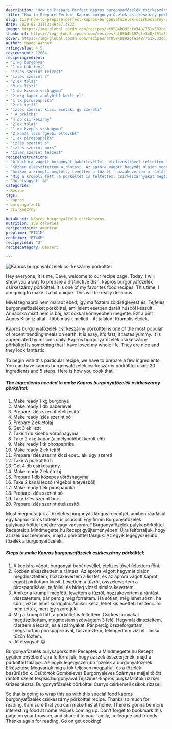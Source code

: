 ```yaml
---
description: "How to Prepare Perfect Kapros burgonyafőzelék csirkeszárny pörkölttel"
title: "How to Prepare Perfect Kapros burgonyafőzelék csirkeszárny pörkölttel"
slug: 1179-how-to-prepare-perfect-kapros-burgonyafozelek-csirkeszarny-porkolttel
date: 2020-07-31T13:49:57.482Z
image: https://img-global.cpcdn.com/recipes/af0584b892cfe348/751x532cq70/kapros-burgonyafozelek-csirkeszarny-porkolttel-recept-foto.jpg
thumbnail: https://img-global.cpcdn.com/recipes/af0584b892cfe348/751x532cq70/kapros-burgonyafozelek-csirkeszarny-porkolttel-recept-foto.jpg
cover: https://img-global.cpcdn.com/recipes/af0584b892cfe348/751x532cq70/kapros-burgonyafozelek-csirkeszarny-porkolttel-recept-foto.jpg
author: Maude Warner
ratingvalue: 4.5
reviewcount: 12664
recipeingredient:
- "1 kg burgonya"
- "1 db babrlevl"
- "ízlés szerint telzest"
- "ízlés szerint s"
- "2 ek tolaj"
- "3 ek liszt"
- "1 db kisebb vrshagyma"
- "2 dkg kapor a mlyhtbl kerlt el"
- "1 tk pirospaprika"
- "2 ek tejfl"
- "ízlés szerint kicsi ecetaki gy szereti"
- " A prklthz"
- "4 db csirkeszrny"
- "2 ek tolaj"
- "1 db kzepes vrshagyma"
- "2 kanál lecs rgebbi eltevsbl"
- "1 ek pirospaprika"
- "ízlés szerint s"
- "ízlés szerint bors"
- "ízlés szerint telzest"
recipeinstructions:
- "A kockára vágott burgonyát babérlevéllel, ételízesítővel feltettem főni."
- "Közben elkészítettem a rántást. Az apróra vágott hagymát olajon megdinszteltem, hozzákevertem a lisztet, és az apróra vágott kaprot, együtt pirítottam kicsit. Levettem a tűzről, összekevertem a pirospaprikával, tejföllel, és hideg vízzel simára kevertem."
- "Amikor a krumpli megfőtt, levettem a tűzről, hozzákevertem a rántást, visszatettem, pár percig még forraltam. Ha sótlan, még lehet sózni, ha sűrű, vízzel lehet korrigálni. Amikor kész, lehet kis ecettel ízesíteni...mi nem tettük, mert így szeretjük."
- "Míg a krumpli főtt, a pörköltet is feltettem. Csirkeszárnyakat megtisztítottam, megmostam szétvágtam 3 felé. Hagymát dinszteltem, rátettem a lecsót, és a szárnyakat. Pár percig összeforgattam, megszórtam pirospaprikával, fűszereztem, felengedtem vízzel...lassú tűzön főztem."
- "Jó étvágyat! 😋"
categories:
- Recipe
tags:
- kapros
- burgonyafzelk
- csirkeszrny

katakunci: kapros burgonyafzelk csirkeszrny 
nutrition: 158 calories
recipecuisine: American
preptime: "PT21M"
cooktime: "PT46M"
recipeyield: "3"
recipecategory: Dessert

---
```



![Kapros burgonyafőzelék csirkeszárny pörkölttel](https://img-global.cpcdn.com/recipes/af0584b892cfe348/751x532cq70/kapros-burgonyafozelek-csirkeszarny-porkolttel-recept-foto.jpg)

Hey everyone, it is me, Dave, welcome to our recipe page. Today, I will show you a way to prepare a distinctive dish, kapros burgonyafőzelék csirkeszárny pörkölttel. It is one of my favorites food recipes. This time, I am going to make it a bit unique. This will be really delicious.

Mivel tegnapról nem maradt ebéd, így ma főztem zöldséglevest és. Tejfeles burgonyafőzeléket pörkölttel, ami jelent esetben darált húsból készült. Annácska miatt nem is baj, ezt sokkal könnyebben megette. Ezt a pint Ágnes Kránitz által - több másik mellett - itt találod: Krumplis ételek.

Kapros burgonyafőzelék csirkeszárny pörkölttel is one of the most popular of recent trending meals on earth. It is easy, it's fast, it tastes yummy. It is appreciated by millions daily. Kapros burgonyafőzelék csirkeszárny pörkölttel is something that I have loved my whole life. They are nice and they look fantastic.


To begin with this particular recipe, we have to prepare a few ingredients. You can have kapros burgonyafőzelék csirkeszárny pörkölttel using 20 ingredients and 5 steps. Here is how you cook that.

<!--inarticleads1-->

##### The ingredients needed to make Kapros burgonyafőzelék csirkeszárny pörkölttel:

1. Make ready 1 kg burgonya
1. Make ready 1 db babérlevél
1. Prepare ízlés szerint ételízesítő
1. Make ready ízlés szerint só
1. Prepare 2 ek étolaj
1. Get 3 ek liszt
1. Take 1 db kisebb vöröshagyma
1. Take 2 dkg kapor (a mélyhűtőből került elő)
1. Make ready 1 tk pirospaprika
1. Make ready 2 ek tejföl
1. Prepare ízlés szerint kicsi ecet...aki úgy szereti
1. Take  A pörkölthöz:
1. Get 4 db csirkeszárny
1. Make ready 2 ek étolaj
1. Prepare 1 db közepes vöröshagyma
1. Take 2 kanál lecsó (régebbi eltevésből)
1. Make ready 1 ek pirospaprika
1. Prepare ízlés szerint só
1. Take ízlés szerint bors
1. Prepare ízlés szerint ételízesítő


Most megmutatjuk a tökéletes burgonyás lángos receptjét, amiben ráadásul egy kapros-túrós töltelék is csücsül. Egy finom Burgonyafőzelék pulykapörkölttel ebédre vagy vacsorára? Burgonyafőzelék pulykapörkölttel Receptek a Mindmegette.hu Recept gyűjteményében! Újra felforraljuk, hogy az ízek összeérjenek, majd a pörkölttel tálaljuk. Az egyik legegyszerűbb főzelék a burgonyafőzelék. 

<!--inarticleads2-->

##### Steps to make Kapros burgonyafőzelék csirkeszárny pörkölttel:

1. A kockára vágott burgonyát babérlevéllel, ételízesítővel feltettem főni.
1. Közben elkészítettem a rántást. Az apróra vágott hagymát olajon megdinszteltem, hozzákevertem a lisztet, és az apróra vágott kaprot, együtt pirítottam kicsit. Levettem a tűzről, összekevertem a pirospaprikával, tejföllel, és hideg vízzel simára kevertem.
1. Amikor a krumpli megfőtt, levettem a tűzről, hozzákevertem a rántást, visszatettem, pár percig még forraltam. Ha sótlan, még lehet sózni, ha sűrű, vízzel lehet korrigálni. Amikor kész, lehet kis ecettel ízesíteni...mi nem tettük, mert így szeretjük.
1. Míg a krumpli főtt, a pörköltet is feltettem. Csirkeszárnyakat megtisztítottam, megmostam szétvágtam 3 felé. Hagymát dinszteltem, rátettem a lecsót, és a szárnyakat. Pár percig összeforgattam, megszórtam pirospaprikával, fűszereztem, felengedtem vízzel...lassú tűzön főztem.
1. Jó étvágyat! 😋


Burgonyafőzelék pulykapörkölttel Receptek a Mindmegette.hu Recept gyűjteményében! Újra felforraljuk, hogy az ízek összeérjenek, majd a pörkölttel tálaljuk. Az egyik legegyszerűbb főzelék a burgonyafőzelék. Elkészítése Megvárjuk míg a tök teljesen megpuhul, és a főzelék besűrűsödik. Csütörtök Gombaleves Burgonyaleves Szárnyas májjal tölött rántott szelet tespsis burgonyával Tejszínes-kapros pulykafalatok rizzsel Grízes tészta. Burgonyafőzelék pörkölttel Currys csirkemell csíkok rizzsel. 

So that is going to wrap this up with this special food kapros burgonyafőzelék csirkeszárny pörkölttel recipe. Thanks so much for reading. I am sure that you can make this at home. There is gonna be more interesting food at home recipes coming up. Don't forget to bookmark this page on your browser, and share it to your family, colleague and friends. Thanks again for reading. Go on get cooking!
